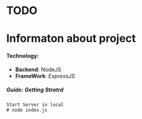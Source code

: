 # TODO 


# Informaton about project 
#### Technology:
- <b>Backend</b>: NodeJS 
- <span> </span> <b>FrameWork</b>: <em>ExpressJS</em>

##### Guide: Getting Stratrd
```
Start Server in local
# node index.js
```
